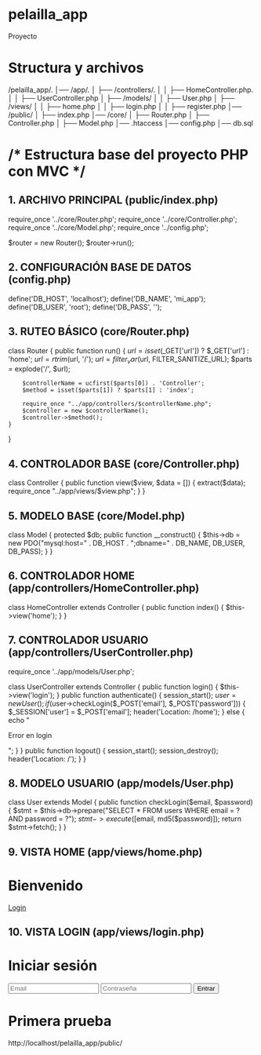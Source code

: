 # pelailla_app
Proyecto

# Structura y archivos
/pelailla_app/.
│── /app/.
│   ├── /controllers/.
│   │   ├── HomeController.php.
│   │   ├── UserController.php
│   ├── /models/
│   │   ├── User.php
│   ├── /views/
│   │   ├── home.php
│   │   ├── login.php
│   │   ├── register.php
│── /public/
│   ├── index.php
│── /core/
│   ├── Router.php
│   ├── Controller.php
│   ├── Model.php
│── .htaccess
│── config.php
│── db.sql


# /* Estructura base del proyecto PHP con MVC */

## 1. ARCHIVO PRINCIPAL (public/index.php)

require_once '../core/Router.php';
require_once '../core/Controller.php';
require_once '../core/Model.php';
require_once '../config.php';

$router = new Router();
$router->run();

## 2. CONFIGURACIÓN BASE DE DATOS (config.php)

define('DB_HOST', 'localhost');
define('DB_NAME', 'mi_app');
define('DB_USER', 'root');
define('DB_PASS', '');

## 3. RUTEO BÁSICO (core/Router.php)

class Router {
    public function run() {
        $url = isset($_GET['url']) ? $_GET['url'] : 'home';
        $url = rtrim($url, '/');
        $url = filter_var($url, FILTER_SANITIZE_URL);
        $parts = explode('/', $url);
        
        $controllerName = ucfirst($parts[0]) . 'Controller';
        $method = isset($parts[1]) ? $parts[1] : 'index';
        
        require_once "../app/controllers/$controllerName.php";
        $controller = new $controllerName();
        $controller->$method();
    }
}

## 4. CONTROLADOR BASE (core/Controller.php)

class Controller {
    public function view($view, $data = []) {
        extract($data);
        require_once "../app/views/$view.php";
    }
}

## 5. MODELO BASE (core/Model.php)

class Model {
    protected $db;
    public function __construct() {
        $this->db = new PDO("mysql:host=" . DB_HOST . ";dbname=" . DB_NAME, DB_USER, DB_PASS);
    }
}

## 6. CONTROLADOR HOME (app/controllers/HomeController.php)

class HomeController extends Controller {
    public function index() {
        $this->view('home');
    }
}

## 7. CONTROLADOR USUARIO (app/controllers/UserController.php)

require_once '../app/models/User.php';

class UserController extends Controller {
    public function login() {
        $this->view('login');
    }
    public function authenticate() {
        session_start();
        $user = new User();
        if ($user->checkLogin($_POST['email'], $_POST['password'])) {
            $_SESSION['user'] = $_POST['email'];
            header('Location: /home');
        } else {
            echo "<p>Error en login</p>";
        }
    }
    public function logout() {
        session_start();
        session_destroy();
        header('Location: /');
    }
}

## 8. MODELO USUARIO (app/models/User.php)

class User extends Model {
    public function checkLogin($email, $password) {
        $stmt = $this->db->prepare("SELECT * FROM users WHERE email = ? AND password = ?");
        $stmt->execute([$email, md5($password)]);
        return $stmt->fetch();
    }
}

## 9. VISTA HOME (app/views/home.php)

<!DOCTYPE html>
<html>
<head><title>Inicio</title></head>
<body>
    <h1>Bienvenido</h1>
    <a href="/user/login">Login</a>
</body>
</html>

## 10. VISTA LOGIN (app/views/login.php)

<!DOCTYPE html>
<html>
<head><title>Login</title></head>
<body>
    <h1>Iniciar sesión</h1>
    <form action="/user/authenticate" method="POST">
        <input type="email" name="email" placeholder="Email" required>
        <input type="password" name="password" placeholder="Contraseña" required>
        <button type="submit">Entrar</button>
    </form>
</body>
</html>

# Primera prueba
http://localhost/pelailla_app/public/
